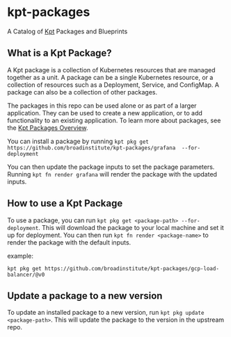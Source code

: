 # kpt-packages
A Catalog of [Kpt](https://kpt.dev/) Packages and Blueprints

## What is a Kpt Package?

A Kpt package is a collection of Kubernetes resources that are managed together as a unit. A package can be a single Kubernetes resource, or a collection of resources such as a Deployment, Service, and ConfigMap. A package can also be a collection of other packages.

The packages in this repo can be used alone or as part of a larger application. They can be used to create a new application, or to add functionality to an existing application.  To learn more about packages, see the [Kpt Packages Overview](https://kpt.dev/book/02-concepts/01-packages).

You can install a package by running `kpt pkg get https://github.com/broadinstitute/kpt-packages/grafana  --for-deployment`

You can then update the package inputs to set the package parameters.  Running `kpt fn render grafana` will render the package with the updated inputs.

## How to use a Kpt Package

To use a package, you can run `kpt pkg get <package-path> --for-deployment`.  This will download the package to your local machine and set it up for deployment.  You can then run `kpt fn render <package-name>` to render the package with the default inputs.

example:

```Shell
kpt pkg get https://github.com/broadinstitute/kpt-packages/gcp-load-balancer/@v0
```

## Update a package to a new version

To update an installed package to a new version, run `kpt pkg update <package-path>`.  This will update the package to the version in the upstream repo.
